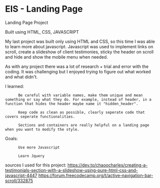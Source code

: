 # EIS - Landing Page

Landing Page Project

Built using HTML, CSS, JAVASCRIPT

My last project was built only using HTML and CSS, so this time I was able to learn more about javascript.
Javascript was used to implement links on scroll, create a slideshow of client testimonies, sticky the header on scroll and hide and show the mobile menu when needed.

As with any project there was a lot of research + trial and error with the coding. It was challenging but I enjoyed trying to figure out what worked and what didn't.

I learned:

          Be careful with variable names, make them unique and mean something or say what they do. For example, instead of header, in a function that hides the header maybe name it "hidden_header".

          Keep code as clean as possible, clearly seperate code that covers seperate functionalities.

          Sections and containers are really helpful on a landing page when you want to modify the style.

Goals:

          Use more Javascript

          Learn Jquery

sources I used for this project:
https://dev.to/chaoocharles/creating-a-testimonials-section-with-a-slideshow-using-pure-html-css-and-javascript-4447
https://forum.freecodecamp.org/t/active-navigation-bar-scroll/332875
